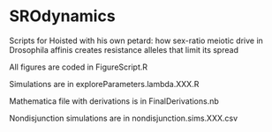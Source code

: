 # SROdynamics
Scripts for Hoisted with his own petard: how sex-ratio meiotic drive in Drosophila affinis creates resistance alleles that limit its spread

All figures are coded in FigureScript.R

Simulations are in exploreParameters.lambda.XXX.R

Mathematica file with derivations is in FinalDerivations.nb

Nondisjunction simulations are in nondisjunction.sims.XXX.csv
